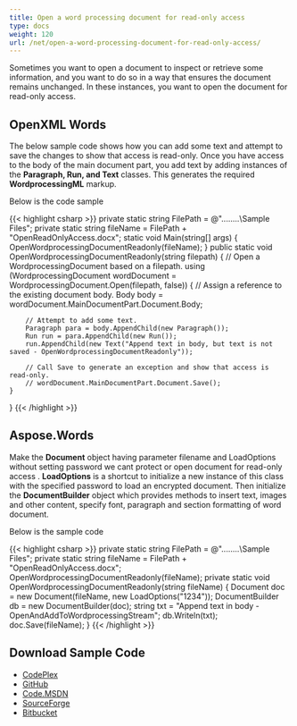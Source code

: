 ```yaml
---
title: Open a word processing document for read-only access
type: docs
weight: 120
url: /net/open-a-word-processing-document-for-read-only-access/
---
```


Sometimes you want to open a document to inspect or retrieve some information, and you want to do so in a way that ensures the document remains unchanged. In these instances, you want to open the document for read-only access.

## OpenXML Words

The below sample code shows how you can add some text and attempt to save the changes to show that access is read-only. Once you have access to the body of the main document part, you add text by adding instances of the **Paragraph, Run, and Text** classes. This generates the required **WordprocessingML** markup.

Below is the code sample

{{< highlight csharp >}}
private static string FilePath = @"..\..\..\..\Sample Files\";
private static string fileName = FilePath + "OpenReadOnlyAccess.docx";
static void Main(string[] args)
{
    OpenWordprocessingDocumentReadonly(fileName);
}
public static void OpenWordprocessingDocumentReadonly(string filepath)
{
    // Open a WordprocessingDocument based on a filepath.
    using (WordprocessingDocument wordDocument =
        WordprocessingDocument.Open(filepath, false))
    {
        // Assign a reference to the existing document body.
        Body body = wordDocument.MainDocumentPart.Document.Body;

        // Attempt to add some text.
        Paragraph para = body.AppendChild(new Paragraph());
        Run run = para.AppendChild(new Run());
        run.AppendChild(new Text("Append text in body, but text is not saved - OpenWordprocessingDocumentReadonly"));

        // Call Save to generate an exception and show that access is read-only.
        // wordDocument.MainDocumentPart.Document.Save();
    }
}
{{< /highlight >}}

## Aspose.Words

Make the **Document** object having parameter filename and LoadOptions without setting password we cant protect or open document for read-only access . **LoadOptions** is a shortcut to initialize a new instance of this class with the specified password to load an encrypted document. Then initialize the **DocumentBuilder** object which provides methods to insert text, images and other content, specify font, paragraph and section formatting of word document.

Below is the sample code

{{< highlight csharp >}}
private static string FilePath = @"..\..\..\..\Sample Files\";
private static string fileName = FilePath + "OpenReadOnlyAccess.docx";
OpenWordprocessingDocumentReadonly(fileName);
private static void OpenWordprocessingDocumentReadonly(string fileName)
{
    Document doc = new Document(fileName, new LoadOptions("1234"));
    DocumentBuilder db = new DocumentBuilder(doc);
    string txt = "Append text in body - OpenAndAddToWordprocessingStream";
    db.Writeln(txt);
    doc.Save(fileName);
}
{{< /highlight >}}

## Download Sample Code

- [CodePlex](https://asposewordsopenxml.codeplex.com/releases/view/620544)
- [GitHub](https://github.com/aspose-words/Aspose.Words-for-.NET/releases/tag/AsposeWordsVsOpenXMLv1.2)
- [Code.MSDN](https://code.msdn.microsoft.com/Code-Comparison-of-Common-4ffff4d7#content)
- [SourceForge](http://sourceforge.net/projects/asposeopenxml/files/Aspose.Words%20Vs%20OpenXML/OpenReadOnlyAccess.zip/download)
- [Bitbucket](https://bitbucket.org/asposemarketplace/aspose-for-openxml/downloads/OpenReadOnlyAccess.zip)
